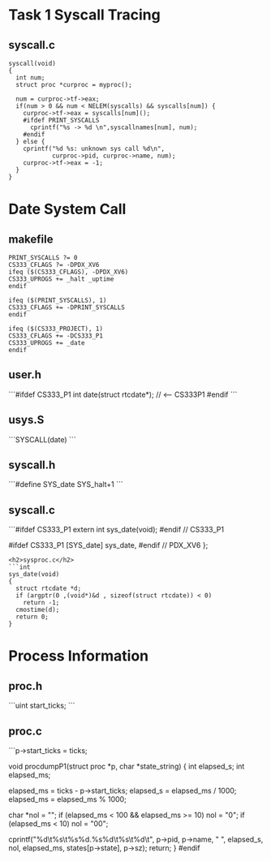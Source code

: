 <h1> Task 1 Syscall Tracing </h1>

<h2> syscall.c </h2>

```void
syscall(void)
{
  int num;
  struct proc *curproc = myproc();

  num = curproc->tf->eax;
  if(num > 0 && num < NELEM(syscalls) && syscalls[num]) {
    curproc->tf->eax = syscalls[num]();
    #ifdef PRINT_SYSCALLS
      cprintf("%s -> %d \n",syscallnames[num], num);
    #endif
  } else {
    cprintf("%d %s: unknown sys call %d\n",
            curproc->pid, curproc->name, num);
    curproc->tf->eax = -1;
  }
}
```

<h1> Date System Call </h1>

<h2> makefile </h2>

```CS333_PROJECT ?= 1
PRINT_SYSCALLS ?= 0
CS333_CFLAGS ?= -DPDX_XV6
ifeq ($(CS333_CFLAGS), -DPDX_XV6)
CS333_UPROGS +=	_halt _uptime
endif

ifeq ($(PRINT_SYSCALLS), 1)
CS333_CFLAGS += -DPRINT_SYSCALLS
endif

ifeq ($(CS333_PROJECT), 1)
CS333_CFLAGS += -DCS333_P1
CS333_UPROGS += _date
endif
```
<h2>user.h</h2>
```#ifdef CS333_P1
int date(struct rtcdate*); // <-- CS333P1
#endif 
```
<h2> usys.S </h2>
```SYSCALL(date)
```
<h2> syscall.h </h2>
```#define SYS_date    SYS_halt+1
```
<h2> syscall.c </h2>
```#ifdef CS333_P1
extern int sys_date(void);
#endif // CS333_P1

#ifdef CS333_P1
[SYS_date]    sys_date,
#endif // PDX_XV6
};
```
<h2>sysproc.c</h2>
```int
sys_date(void)
{
  struct rtcdate *d;
  if (argptr(0 ,(void*)&d , sizeof(struct rtcdate)) < 0)
    return -1;
  cmostime(d);
  return 0;
}
```
<h1>Process Information</h1>
<h2>proc.h </h2>
```uint start_ticks;
```
<h2>proc.c</h2>
```p->start_ticks = ticks;

void procdumpP1(struct proc *p, char *state_string)
{
  int elapsed_s;
  int elapsed_ms;

  elapsed_ms = ticks - p->start_ticks;
  elapsed_s = elapsed_ms / 1000;
  elapsed_ms = elapsed_ms % 1000;

  char *nol = "";
  if (elapsed_ms < 100 && elapsed_ms >= 10)
    nol = "0";
  if (elapsed_ms < 10)
    nol = "00";

  cprintf("%d\t%s\t%s%d.%s%d\t%s\t%d\t",
          p->pid, p->name, "     ", elapsed_s, nol, elapsed_ms, states[p->state], p->sz);
  return;
}
#endif
```
